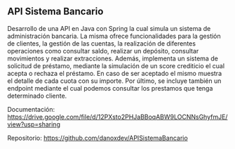 ## API Sistema Bancario

Desarrollo de una API en Java con Spring la cual simula un sistema de administración bancaria. La misma ofrece funcionalidades para la gestión de clientes, la gestión de las cuentas, la realización de diferentes operaciones como consultar saldo, realizar un depósito, consultar movimientos y realizar extracciones. Además, implementa un sistema de solicitud de préstamo, mediante la simulación de un score crediticio el cual acepta o rechaza el préstamo. En caso de ser aceptado el mismo muestra el detalle de cada cuota con su importe. Por último, se incluye también un endpoint mediante el cual podemos consultar los prestamos que tenga determinado cliente.

Documentación: https://drive.google.com/file/d/12PXsto2PHJaBBoqABW9LOCNNsGhyfmJE/view?usp=sharing

Repositorio: https://github.com/danoxdev/APISistemaBancario

